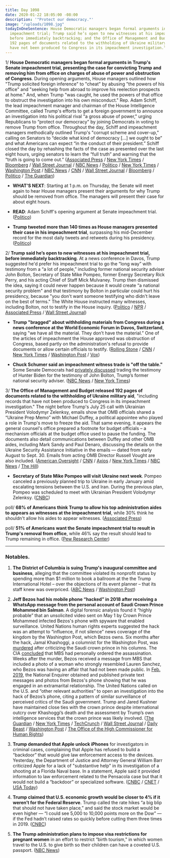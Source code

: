 ```yaml
---
title: Day 1098
date: 2020-01-22 18:05:00 -08:00
description: '"Protect our democracy."'
image: "/uploads/1098.jpg"
todayInOneSentence: House Democratic managers began formal arguments in Trump's  Senate
  impeachment trial; Trump said he’s open to new witnesses at his impeachment trial,
  before immediately backtracking; and the Office of Management and Budget released
  192 pages of documents related to the withholding of Ukraine military aid "that
  have not been produced to Congress in its impeachment investigation."
---
```


1/ **House Democratic managers began formal arguments in Trump's  Senate impeachment trial, presenting the case for convicting Trump and removing him from office on charges of abuse of power and obstruction of Congress**. During opening arguments, House managers outlined how "Trump solicited foreign inference" to "cheat" by abusing "the powers of his office" and "seeking help from abroad to improve his reelection prospects at home." And, when Trump "was caught, he used the powers of that office to obstruct the investigation into his own misconduct." Rep. Adam Schiff, the lead impeachment manager and chairman of the House Intelligence Committee, called Trump's efforts to get a foreign government to announce an investigation into his political rival "a gross abuse of power," urging Republicans to “protect our democracy" by joining Democrats in voting to remove Trump from office. Throughout the day, Schiff and impeachment managers methodically outlined Trump's "corrupt scheme and cover-up," calling on Senators to “decide what kind of democracy \[...\] we ought to be” and what Americans can expect “in the conduct of their president.” Schiff closed the day by rehashing the facts of the case as presented over the last eight hours, urging senators to learn the “full truth” and warning that the “truth is going to come out.” ([Associated Press](https://apnews.com/29b81fda30045ec649467abb7ee47d28) / [New York Times](https://www.nytimes.com/2020/01/22/us/politics/impeachment-case-trump.html) / [Bloomberg](https://www.bloomberg.com/news/articles/2020-01-22/house-to-begin-presenting-case-to-remove-trump-from-office) / [Wall Street Journal](https://www.wsj.com/articles/democrats-set-to-begin-opening-arguments-in-senate-impeachment-trial-11579690802) / [NBC News](https://www.nbcnews.com/politics/trump-impeachment-inquiry/trump-s-senate-impeachment-trial-what-happened-day-2-n1120576) / [Politico](https://www.politico.com/news/2020/01/22/senate-impeachment-trial-opening-arguments-witnesses-102065) / [New York Times](https://www.nytimes.com/2020/01/22/us/politics/trump-impeachment.html) / [Washington Post](https://www.washingtonpost.com/politics/impeachment-trial-live-updates/2020/01/22/3beb411e-3d05-11ea-8872-5df698785a4e_story.html) / [NBC News](https://www.nbcnews.com/politics/trump-impeachment-inquiry/live-blog/live-trump-impeachment-senate-trial-coverage-n1119061) / [CNN](https://www.cnn.com/politics/live-news/trump-impeachment-trial-01-22-20/index.html) / [Wall Street Journal](https://www.wsj.com/livecoverage/trump-impeachment-trial) / [Bloomberg](https://www.bloomberg.com/news/articles/2020-01-22/more-sparring-likely-before-house-makes-case-impeachment-update) / [Politico](https://www.politico.com/news/2020/01/22/senate-impeachment-trial-live-highlights-and-updates-102046) / [The Guardian](https://www.theguardian.com/us-news/live/2020/jan/22/donald-trump-impeachment-trial-news-today-senate-live))

* **WHAT'S NEXT**: Starting at 1 p.m. on Thursday, the Senate will meet again to hear House managers present their arguments for why Trump should be removed from office. The managers will present their case for about eight hours.

* **READ**: Adam Schiff's opening argument at Senate impeachment trial. ([Politico](https://www.politico.com/news/2020/01/22/adam-schiff-opening-argument-trump-impeachment-trial-102202))

* **Trump tweeted more than 140 times as House managers presented their case in his impeachment trial**, surpassing his mid-December record for the most daily tweets and retweets during his presidency. ([Politico](https://www.politico.com/news/2020/01/22/trump-new-twitter-record-presidency-102308))

2/ **Trump said he’s open to new witnesses at his impeachment trial, before immediately backtracking**. At a news conference in Davos, Trump suggested he'd prefer his impeachment trial to go the “long way” with testimony from a “a lot of people,” including former national security adviser John Bolton, Secretary of State Mike Pompeo, former Energy Secretary Rick Perry, and his acting Chief of Staff Mick Mulvaney. Trump then dismissed the idea, saying it could never happen because it would create “a national security problem" and that testimony by Bolton in particular could hurt his presidency, because "you don't want someone testifying who didn't leave on the best of terms." The White House instructed many witnesses, including Bolton, not to testify in the House inquiry. ([Politico](https://www.politico.com/news/2020/01/22/trump-disrupts-senate-gop-trial-strategy-102198) / [NPR](https://www.npr.org/2020/01/22/797320569/with-the-rules-set-senate-trial-opening-arguments-begin) / [Associated Press](https://apnews.com/98574eda1a5f8e3b9f2a4e7d8b2a7db6) / [Wall Street Journal](https://www.wsj.com/livecoverage/trump-impeachment-trial#LCcard-1579705639))

* **Trump "bragged" about withholding materials from Congress during a news conference at the World Economic Forum in Davos, Switzerland**, saying "we have all the material. They don’t have the material.” One of the articles of impeachment the House approved was obstruction of Congress, based partly on the administration's refusal to provide documents or allow certain officials to testify. ([Rolling Stone](https://www.rollingstone.com/politics/politics-news/trump-impeachment-evidence-we-have-all-the-material-they-dont-941140/) / [CNN](https://www.cnn.com/2020/01/22/politics/adam-schiff-donald-trump-material-congress/index.html) / [New York Times](https://www.nytimes.com/reuters/2020/01/22/world/europe/22reuters-usa-trump-impeachment-quotes.html) / [Washington Post](https://www.washingtonpost.com/politics/2020/01/22/after-republican-senators-block-new-impeachment-evidence-trump-boasts-about-what-hes-withholding/) / [Vox](https://www.vox.com/2020/1/22/21076766/trumps-davos-news-conference-impeachment-schiff))

* **Chuck Schumer said an impeachment witness trade is "off the table."** Some Senate Democrats had [privately discussed](https://www.washingtonpost.com/politics/senate-democrats-privately-mull-biden-for-bolton-trade-in-impeachment-trial/2020/01/21/e73b971a-3c71-11ea-baca-eb7ace0a3455_story.html) trading the testimony of Hunter Biden for the testimony of John Bolton, Trump’s former national security adviser. ([NBC News](https://www.nbcnews.com/politics/trump-impeachment-inquiry/live-blog/live-trump-impeachment-senate-trial-coverage-n1119061#ncrd1120676) / [New York Times](https://www.nytimes.com/2020/01/22/us/politics/trump-impeachment.html#link-5cb65308))

3/ **The Office of Management and Budget released 192 pages of documents related to the withholding of Ukraine military aid**, "including records that have not been produced to Congress in its impeachment investigation." The night before Trump's July 25 call with Ukrainian President Volodymyr Zelenksy, emails show that OMB officials shared a “Ukraine Prep Memo” with Michael Duffey, a political appointee who played a role in Trump's move to freeze the aid. That same evening, it appears the general counsel's office prepared a footnote for budget officials – a mechanism officials at the budget office used to pause the funding. The documents also detail communications between Duffey and other OMB aides, including Mark Sandy and Paul Denaro, discussing the details on the Ukraine Security Assistance Initiative in the emails — dated from early August to Sept. 30. Emails from acting OMB Director Russell Vought are also included. ([American Oversight](https://www.americanoversight.org/omb-releases-ukraine-documents-to-american-oversight) / [CNN](https://www.cnn.com/2020/01/22/politics/new-omb-ukraine-documents-american-oversight/) / [Axios](https://www.axios.com/omb-releases-ukraine-aid-data-american-oversight-d9ba8e29-02a7-4c96-9dde-13ec9a978d23.html) / [New York Times](https://www.nytimes.com/2020/01/22/us/politics/ukraine-aid.html) / [NBC News](https://www.nbcnews.com/politics/trump-impeachment-inquiry/live-blog/live-trump-impeachment-senate-trial-coverage-n1119061/ncrd1120051#liveBlogHeader) / [The Hill](https://thehill.com/homenews/administration/479311-trump-admin-releases-trove-of-documents-on-ukrainian-military-aid))

* **Secretary of State Mike Pompeo will visit Ukraine next week**. Pompeo canceled a previously planned trip to Ukraine in early January amid escalating tensions between the U.S. and Iran. During the previous plan, Pompeo was scheduled to meet with Ukrainian President Volodymyr Zelenksy. ([CNBC](https://www.cnbc.com/2020/01/22/mike-pompeo-to-visit-ukraine-next-week-sources-say.html))

poll/ **68% of Americans think Trump to allow his top administration aides to appears as witnesses at the impeachment trial**, while 30% think he shouldn't allow his aides to appear witnesses. ([Associated Press](https://apnews.com/06eb66d980777296f8509c154107c28f))

poll/ **51% of Americans want the Senate impeachment trial to result in Trump's removal from office**, while 46% say the result should lead to Trump remaining in office. ([Pew Research Center](https://www.people-press.org/2020/01/22/by-a-narrow-margin-americans-say-senate-trial-should-result-in-trumps-removal/))

---

### Notables.

1. **The District of Columbia is suing Trump's inaugural committee and business**, alleging that the committee violated its nonprofit status by spending more than $1 million to book a ballroom at the the Trump International Hotel – over the objections of its event planner – that its staff knew was overpriced. ([ABC News](https://abcnews.go.com/Politics/wireStory/dc-sues-trump-inaugural-committee-alleging-abuse-funds-68450566) / [Washington Post](https://www.washingtonpost.com/business/economy/dc-attorney-general-sues-trump-inaugural-committee-over-1-million-booking-at-presidents-hotel/2020/01/22/aa4ffab6-3c90-11ea-b90d-5652806c3b3a_story.html))

2. **Jeff Bezos had his mobile phone “hacked” in 2018 after receiving a WhatsApp message from the personal account of Saudi Crown Prince Mohammed bin Salman**. A digital forensic analysis found it “highly probable” that an unsolicited video sent on May 1 by Crown Prince Mohammed infected Bezos's phone with spyware that enabled surveillance. United Nations human rights experts suggested the hack was an attempt to “influence, if not silence” news coverage of the kingdom by the Washington Post, which Bezos owns. Six months after the hack, Jamal Khashoggi, a columnist for the Washington Post, was [murdered](https://whatthefuckjusthappenedtoday.com/2018/10/10/day-629/#2-trump-said-he-will-speak-to-saudi) after criticizing the Saudi crown prince in his columns. The CIA [concluded](https://whatthefuckjusthappenedtoday.com/2018/11/19/day-669/#1-the-cia-concluded-that-saudi-crown) that MBS had personally ordered the assassination. Weeks after the murder, Bezos received a message from MBS that included a photo of a woman who strongly resembled Lauren Sanchez, who Bezos was having an affair that had not been made public. In [Feb. 2019](https://whatthefuckjusthappenedtoday.com/2019/02/08/day-750/#trump%E2%80%99s-inauguration-committee-overp), the National Enquirer obtained and published private text messages and photos from Bezos's phone showing that he was engaged in an extramarital relationship. The United Nations called on the U.S. and “other relevant authorities” to open an investigation into the hack of Bezos’s phone, citing a pattern of similar surveillance of perceived critics of the Saudi government. Trump and Jared Kushner have maintained close ties with the crown prince despite international outcry over Khashoggi’s death and the assessment by Trump’s own intelligence services that the crown prince was likely involved. ([The Guardian](https://www.theguardian.com/technology/2020/jan/21/amazon-boss-jeff-bezoss-phone-hacked-by-saudi-crown-prince) / [New York Times](https://www.nytimes.com/2020/01/22/world/middleeast/bezos-phone-hacked.html) / [TechCrunch](https://techcrunch.com/2020/01/22/bezos-nso-group-hack/) / [Wall Street Journal](https://www.wsj.com/articles/u-n-experts-say-hacking-of-bezoss-phone-suggests-effort-to-influence-news-coverage-11579704647) / [Daily Beast](https://www.thedailybeast.com/mbs-taunted-jeff-bezos-over-affair-before-national-enquirer-story-broke) / [Washington Post](https://www.washingtonpost.com/politics/un-ties-alleged-phone-hacking-to-posts-coverage-of-saudi-arabia/2020/01/22/a0bc63ba-3d1f-11ea-b90d-5652806c3b3a_story.html) / [The Office of the High Commissioner for Human Rights](https://www.ohchr.org/EN/NewsEvents/Pages/DisplayNews.aspx?NewsID=25488&LangID=E))

3. **Trump demanded that Apple unlock iPhones** for investigators in criminal cases, complaining that Apple has refused to build a “backdoor” that would give law enforcement access to the devices. Yesterday, the Department of Justice and Attorney General William Barr criticized Apple for a lack of "substantive help" in its investigation of a shooting at a Florida Naval base. In a statement, Apple said it provided information to law enforcement related to the Pensacola case but that it would not build a “backdoor” or specialized software. ([CNBC](https://www.cnbc.com/2020/01/22/trump-demands-apple-unlock-iphones-for-authorities-in-criminal-cases.html) / [CNET](https://www.cnet.com/news/trump-says-apple-holds-keys-to-so-many-criminals-and-criminal-minds/) / [USA Today](https://www.usatoday.com/story/opinion/2020/01/21/shaming-apple-pensacola-gunman-iphones-isnt-enough-editorials-debates/4491672002/))

4. **Trump claimed that U.S. economic growth would be closer to 4% if it weren’t for the Federal Reserve**. Trump called the rate hikes “a big blip that should not have taken place,” and said the stock market would be even higher — “I could see 5,000 to 10,000 points more on the Dow” — if the Fed hadn’t raised rates so quickly before cutting them three times in 2019. ([CNBC](https://www.cnbc.com/2020/01/22/trump-says-gdp-dow-would-be-higher-if-it-werent-for-the-fed.html))

5. **The Trump administration plans to impose visa restrictions for pregnant women** in an effort to restrict “birth tourism," in which women travel to the U.S. to give birth so their children can have a coveted U.S. passport. ([NBC News](https://www.nbcnews.com/politics/immigration/u-s-impose-visas-restrictions-pregnant-women-n1120706))